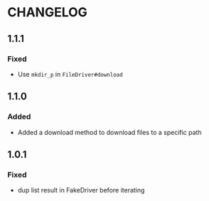 # CHANGELOG

## 1.1.1
### Fixed
* Use `mkdir_p` in `FileDriver#download`

## 1.1.0
### Added
* Added a download method to download files to a specific path

## 1.0.1
### Fixed
* dup list result in FakeDriver before iterating
